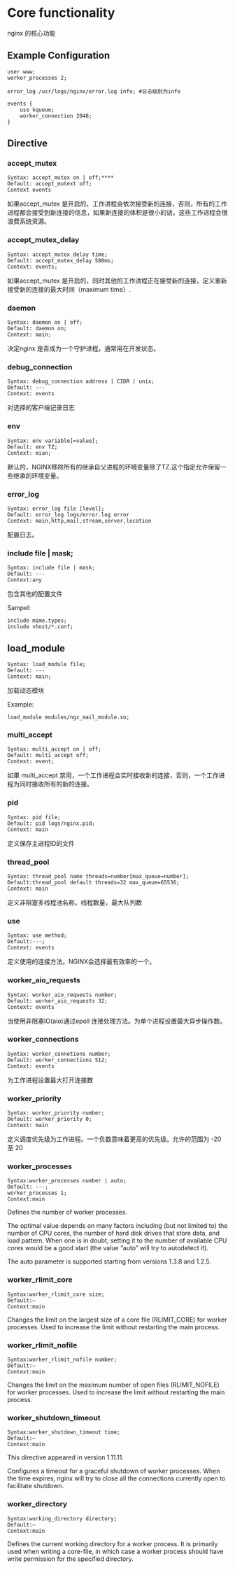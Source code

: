# Core functionality

nginx 的核心功能

## Example Configuration

``` shell
user www;
worker_processes 2;

error_log /usr/logs/nginx/error.log info; #日志级别为info

events {
    use kqueue;
    worker_connection 2048;
}
```

## Directive

### accept_mutex

``` shell
Syntax: accept_mutex on | off;****
Default: accept_mutext off;
Context events
```

如果accept_mutex 是开启的，工作进程会依次接受新的连接，否则，所有的工作进程都会接受到新连接的信息，如果新连接的体积是很小的话，这些工作进程会很浪费系统资源。

### accept_mutex_delay

``` shell
Syntax: accept_mutex_delay time;
Default: accept_mutex_delay 500ms;
Context: events;
```

如果accept_mutex 是开启的，同时其他的工作进程正在接受新的连接，定义重新接受新的连接的最大时间（maximum time）.

### daemon

``` shell
Syntax: daemon on | off;
Default: daemon on;
Context: main;
```

决定nginx 是否成为一个守护进程。通常用在开发状态。

### debug_connection

``` shell
Syntax: debug_connection address | CIDR | unix;
Default: ---
Context: events
```

对选择的客户端记录日志

### env

``` shell
Syntax: env variable[=value];
Default: env TZ;
Context: mian;
```

默认的，NGINX移除所有的继承自父进程的环境变量除了TZ.这个指定允许保留一些继承的环境变量。

### error_log

``` shell
Syntax: error_log file [level];
Default: error_log logs/error.log error
Context: main,http,mail,stream,server,location
```

配置日志。

### include file | mask;

``` shell
Syntax: include file | mask;
Default: ---
Context:any
```

包含其他的配置文件

Sampel:

``` shell
include mime.types;
include vhost/*.conf;
```

## load_module

``` shell
Syntax: load_module file;
Default: ---
Context: main;
```

加载动态模块

Example:

``` shell
load_module modules/ngz_mail_module.so;
```

### multi_accept

``` shell
Syntax: multi_accept on | off;
Default: multi_accept off;
Context: event;
```

如果 multi_accept 禁用，一个工作进程会实时接收新的连接，否则，一个工作进程为同时接收所有的新的连接。

### pid

``` shell
Syntax: pid file;
Default: pid logs/nginx.pid;
Context: main
```

定义保存主进程ID的文件

### thread_pool

``` shell
Syntax: thread_pool name threads=number[max_queue=number];
Default:thread_pool default threads=32 max_queue=65536;
Context: main
```

定义非阻塞多线程池名称，线程数量，最大队列数

### use

``` shell
Syntax: use method;
Default:---;
Context: events
```

定义使用的连接方法。NGINX会选择最有效率的一个。

### worker_aio_requests

``` shell
Syntax: worker_aio_requests number;
Default: worker_aio_requests 32;
Context: events
```

当使用非阻塞IO(aio)通过epoll 连接处理方法。为单个进程设置最大异步操作数。

### worker_connections

``` shell
Syntax: worker_connetions number;
Default: worker_connections 512;
Context: events
```

为工作进程设置最大打开连接数

### worker_priority

``` shell
Syntax: worker_priority number;
Default: worker_priority 0;
Context: main
```

定义调度优先级为工作进程。一个负数意味着更高的优先级。允许的范围为 -20 至 20

### worker_processes

``` shell
Syntax:worker_processes number | auto;
Default: ---;
worker_processes 1;
Context:main
```

Defines the number of worker processes.

The optimal value depends on many factors including (but not limited to) the number of CPU cores, the number of hard disk drives that store data, and load pattern. When one is in doubt, setting it to the number of available CPU cores would be a good start (the value “auto” will try to autodetect it).

The auto parameter is supported starting from versions 1.3.8 and 1.2.5.

### worker_rlimit_core

``` shell
Syntax:worker_rlimit_core size;
Default:—
Context:main
```

Changes the limit on the largest size of a core file (RLIMIT_CORE) for worker processes. Used to increase the limit without restarting the main process.

### worker_rlimit_nofile

``` shell
Syntax:worker_rlimit_nofile number;
Default:—
Context:main
```

Changes the limit on the maximum number of open files (RLIMIT_NOFILE) for worker processes. Used to increase the limit without restarting the main process.

### worker_shutdown_timeout

``` shell
Syntax:worker_shutdown_timeout time;
Default:—
Context:main
```

This directive appeared in version 1.11.11.

Configures a timeout for a graceful shutdown of worker processes. When the time expires, nginx will try to close all the connections currently open to facilitate shutdown.

### worker_directory

``` shell
Syntax:working_directory directory;
Default:—
Context:main
```

Defines the current working directory for a worker process. It is primarily used when writing a core-file, in which case a worker process should have write permission for the specified directory.
